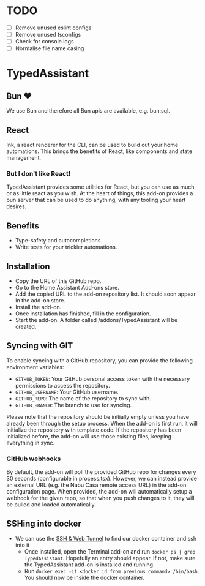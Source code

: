 # TODO

- [ ] Remove unused eslint configs
- [ ] Remove unused tsconfigs
- [ ] Check for console.logs
- [ ] Normalise file name casing

# TypedAssistant

## Bun ❤️

We use Bun and therefore all Bun apis are available, e.g. bun:sql.

## React

Ink, a react renderer for the CLI, can be used to build out your home automations. This brings the benefits of React, like components and state management.

### But I don't like React!

TypedAssistant provides some utilities for React, but you can use as much or as little react as you wish. At the heart of things, this add-on provides a bun server that can be used to do anything, with any tooling your heart desires.

## Benefits

- Type-safety and autocompletions
- Write tests for your trickier automations.

## Installation

- Copy the URL of this GitHub repo.
- Go to the Home Assistant Add-ons store.
- Add the copied URL to the add-on repository list. It should soon appear in the add-on store.
- Install the add-on.
- Once installation has finished, fill in the configuration.
- Start the add-on. A folder called /addons/TypedAssistant will be created.

## Syncing with GIT

To enable syncing with a GitHub repository, you can provide the following environment variables:

- `GITHUB_TOKEN`: Your GitHub personal access token with the necessary permissions to access the repository.
- `GITHUB_USERNAME`: Your GitHub username.
- `GITHUB_REPO`: The name of the repository to sync with.
- `GITHUB_BRANCH`: The branch to use for syncing.

Please note that the repository should be initially empty unless you have already been through the setup process. When the add-on is first run, it will initialize the repository with template code. If the repository has been initialized before, the add-on will use those existing files, keeping everything in sync.

### GitHub webhooks

By default, the add-on will poll the provided GitHub repo for changes every 30 seconds (configurable in process.tsx). However, we can instead provide an external URL (e.g. the Nabu Casa remote access URL) in the add-on configuration page. When provided, the add-on will automatically setup a webhook for the given repo, so that when you push changes to it, they will be pulled and loaded automatically.

## SSHing into docker

- We can use the [SSH & Web Tunnel](/https://community.home-assistant.io/t/home-assistant-community-add-on-ssh-web-terminal/33820) to find our docker container and ssh into it
  - Once installed, open the Terminal add-on and run `docker ps | grep TypedAssistant`. Hopefully an entry should appear. If not, make sure the TypedAssistant add-on is installed and running.
  - Run `docker exec -it <docker id from previous command> /bin/bash`. You should now be inside the docker container.

